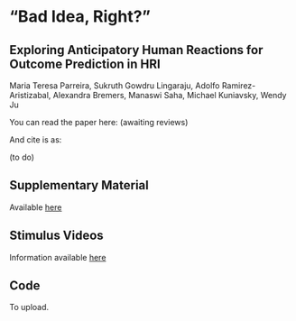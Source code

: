 # “Bad Idea, Right?” 
## Exploring Anticipatory Human Reactions for Outcome Prediction in HRI

Maria Teresa Parreira, Sukruth Gowdru Lingaraju, Adolfo Ramirez-Aristizabal, Alexandra Bremers, Manaswi Saha, Michael Kuniavsky, Wendy Ju

You can read the paper here: (awaiting reviews)

And cite is as:

(to do)


## Supplementary Material

Available [here](https://github.com/mteresaparreira/badidea/blob/main/ROMAN2024_BADIdea_supp.pdf)


## Stimulus Videos

Information available [here](https://github.com/mteresaparreira/badidea/blob/main/stimulus_dataset_information_repository.xlsx)

## Code

To upload.




